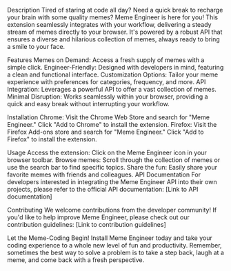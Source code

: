 Description
Tired of staring at code all day? Need a quick break to recharge your brain with some quality memes? Meme Engineer is here for you! This extension seamlessly integrates with your workflow, delivering a steady stream of memes directly to your browser. It's powered by a robust API that ensures a diverse and hilarious collection of memes, always ready to bring a smile to your face.


Features
Memes on Demand: Access a fresh supply of memes with a simple click.
Engineer-Friendly: Designed with developers in mind, featuring a clean and functional interface.
Customization Options: Tailor your meme experience with preferences for categories, frequency, and more.
API Integration: Leverages a powerful API to offer a vast collection of memes.
Minimal Disruption: Works seamlessly within your browser, providing a quick and easy break without interrupting your workflow.


Installation
Chrome:
Visit the Chrome Web Store and search for "Meme Engineer."
Click "Add to Chrome" to install the extension.
Firefox:
Visit the Firefox Add-ons store and search for "Meme Engineer."
Click "Add to Firefox" to install the extension.


Usage
Access the extension: Click on the Meme Engineer icon in your browser toolbar.
Browse memes: Scroll through the collection of memes or use the search bar to find specific topics.
Share the fun: Easily share your favorite memes with friends and colleagues.
API Documentation
For developers interested in integrating the Meme Engineer API into their own projects, please refer to the official API documentation: [Link to API documentation]



Contributing
We welcome contributions from the developer community! If you'd like to help improve Meme Engineer, please check out our contribution guidelines: [Link to contribution guidelines]



Let the Meme-Coding Begin!
Install Meme Engineer today and take your coding experience to a whole new level of fun and productivity. Remember, sometimes the best way to solve a problem is to take a step back, laugh at a meme, and come back with a fresh perspective.
